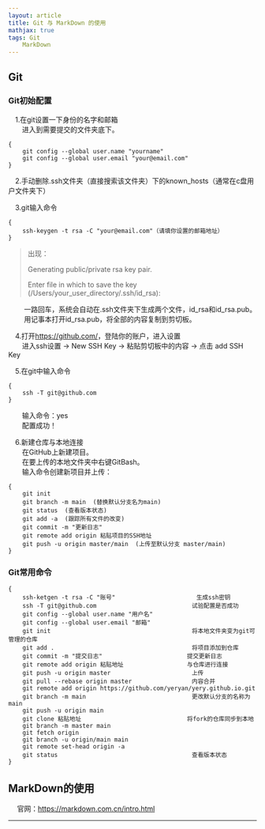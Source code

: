 ```yaml
---
layout: article
title: Git 与 MarkDown 的使用
mathjax: true
tags: Git 
    MarkDown
---
```

## Git
### Git初始配置 
&emsp;1.在git设置一下身份的名字和邮箱    
&emsp;&emsp;进入到需要提交的文件夹底下。   
```git
{
    git config --global user.name "yourname"
    git config --global user.email "your@email.com"
}
``` 

&emsp;2.手动删除.ssh文件夹（直接搜索该文件夹）下的known_hosts（通常在c盘用户文件夹下）

&emsp;3.git输入命令 
```git
{
    ssh-keygen -t rsa -C "your@email.com"（请填你设置的邮箱地址）
}
``` 
>出现：
>
>Generating public/private rsa key pair. 
>
>Enter file in which to save the key (/Users/your_user_directory/.ssh/id_rsa):

&emsp; &emsp;一路回车，系统会自动在.ssh文件夹下生成两个文件，id_rsa和id_rsa.pub。  
&emsp; &emsp;用记事本打开id_rsa.pub，将全部的内容复制到剪切板。 

&emsp;4.打开<https://github.com/>，登陆你的账户，进入设置     
&emsp;&emsp;进入ssh设置 -> New SSH Key -> 粘贴剪切板中的内容 -> 点击 add SSH Key 

&emsp;5.在git中输入命令 
```git
{
    ssh -T git@github.com
}
``` 
&emsp;&emsp;输入命令：yes      
&emsp;&emsp;配置成功！ 

&emsp;6.新建仓库与本地连接     
&emsp;&emsp;在GitHub上新建项目。    
&emsp;&emsp;在要上传的本地文件夹中右键GitBash。   
&emsp;&emsp;输入命令创建新项目并上传：   
```git
{
    git init 
    git branch -m main  (替换默认分支名为main) 
    git status  (查看版本状态)
    git add -a  (跟踪所有文件的改变)
    git commit -m "更新日志" 
    git remote add origin 粘贴项目的SSH地址 
    git push -u origin master/main  (上传至默认分支 master/main) 
}
``` 
### Git常用命令 

```git
{
    ssh-ketgen -t rsa -C "账号"			            生成ssh密钥
    ssh -T git@github.com			                试验配置是否成功
    git config --global user.name "用户名"		
    git config --global user.email "邮箱"		
    git init					                    将本地文件夹变为git可管理的仓库
    git add .					                    将项目添加到仓库
    git commit -m "提交日志"                        提交更新日志
    git remote add origin 粘贴地址		            与仓库进行连接
    git push -u origin master			            上传
    git pull --rebase origin master			        内容合并
    git remote add origin https://github.com/yeryan/yery.github.io.git
    git branch -m main				                更改默认分支的名称为main
    git push -u origin main
    git clone 粘贴地址				                将fork的仓库同步到本地
    git branch -m master main
    git fetch origin
    git branch -u origin/main main
    git remote set-head origin -a
    git status				                        查看版本状态
}
```

## MarkDown的使用 

&emsp; 官网：<https://markdown.com.cn/intro.html> 

        
---